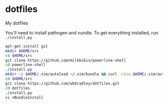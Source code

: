 dotfiles
========

My dotfiles

You'll need to install pathogen and vundle. To get everything installed, run `./install.py`

```sh
apt-get install git
mkdir $HOME/src
cd $HOME/src
git clone https://github.com/milkbikis/powerline-shell
cd powerline-shell
./install.py
mkdir -p $HOME/.vim/autoload ~/.vim/bundle && curl -LSso $HOME/.vim/autoload/pathogen.vim https://tpo.pe/pathogen.vim
cd $HOME/src
git clone https://github.com/wbbradley/dotfiles.git
cd dotfiles
./install.py
vi +BundleInstall
```
